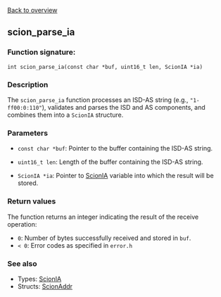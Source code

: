 [Back to overview](/docs/main.md)

## scion_parse_ia
### Function signature:
```int scion_parse_ia(const char *buf, uint16_t len, ScionIA *ia)```

### Description
The `scion_parse_ia` function processes an ISD-AS string (e.g., `"1-ff00:0:110"`), validates and parses the ISD and AS components, and combines them into a `ScionIA` structure.


### Parameters
- `const char *buf`: Pointer to the buffer containing the ISD-AS string.

- `uint16_t len`: Length of the buffer containing the ISD-AS string.

- `ScionIA *ia`: Pointer to [ScionIA](/docs/types.md#scionia) variable into which the result will be stored.


### Return values
The function returns an integer indicating the result of the receive operation:

- `0`: Number of bytes successfully received and stored in `buf`.
- `< 0`: Error codes as specified in `error.h`

### See also
- Types: [ScionIA](/docs/types.md#scionia)
- Structs: [ScionAddr](/docs/structs/scion_addr.md)